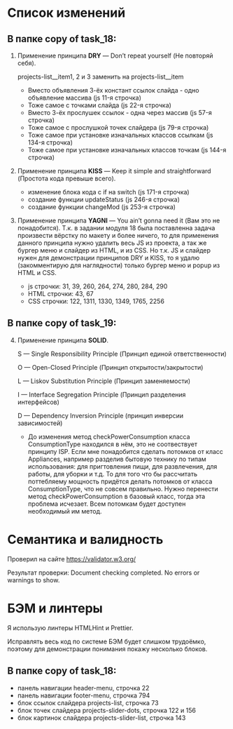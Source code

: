 # Список изменений

## В папке copy of task_18:

1.  Применение принципа **DRY** — Don’t repeat yourself (Не повторяй себя).

    projects-list\_\_item1, 2 и 3 заменить на projects-list\_\_item

    -   Вместо объявления 3-ёх констант ссылок слайда - одно объявление массива (js 11-я строчка)
    -   Тоже самое с точками слайда (js 22-я строчка)
    -   Вместо 3-ёх прослушек ссылок - одна через массив (js 57-я строчка)
    -   Тоже самое с прослушкой точек слайдера (js 79-я строчка)
    -   Тоже самое при установке изначальных классов ссылкам (js 134-я строчка)
    -   Тоже самое при установке изначальных классов точкам (js 144-я строчка)

2.  Применение принципа **KISS** — Keep it simple and straightforward (Простота кода превыше всего).

    -   изменение блока кода с if на switch (js 171-я строчка)
    -   создание функции updateStatus (js 246-я строчка)
    -   создание функции changeMod (js 253-я строчка)

3.  Применение принципа **YAGNI** — You ain’t gonna need it (Вам это не понадобится).
    Т.к. в задании модуля 18 была поставленна задача произвести вёрстку по макету и более ничего, то для применения данного принципа нужно удалить весь JS из проекта, а так же бургер меню и слайдер из HTML, и из CSS. Но т.к. JS и слайдер нужен для демонстрации принципов DRY и KISS, то я удалю (закомментирую для наглядности) только бургер меню и popup из HTML и CSS.

    -   js строчки: 31, 39, 260, 264, 274, 280, 284, 290
    -   HTML строчки: 43, 67
    -   CSS строчки: 122, 1311, 1330, 1349, 1765, 2256

## В папке copy of task_19:

4. Применение принципа **SOLID**.

    S — Single Responsibility Principle (Принцип единой ответственности)

    O — Open-Closed Principle (Принцип открытости/закрытости)

    L — Liskov Substitution Principle (Принцип заменяемости)

    I — Interface Segregation Principle (Принцип разделения интерфейсов)

    D — Dependency Inversion Principle (принцип инверсии зависимостей)

    - До изменения метод checkPowerConsumption класса ConsumptionType находился в нём, это не соотвествует принципу ISP. Если мне понадобится сделать потомков от класс Appliances, например разделив бытовую технику по типам использования: для пригтовления пищи, для развлечения, для работы, для уборки и т.д. То для того что бы рассчитать поттебляему мощность придётся делать потомков от класса ConsumptionType, что не совсем правильно. Нужно перенести метод checkPowerConsumption в базовый класс, тогда эта проблема исчезает. Всем потомкам будет доступен необходимый им метод.

# Семантика и валидность

Проверил на сайте https://validator.w3.org/

Результат проверки: Document checking completed. No errors or warnings to show.

# БЭМ и линтеры

Я использую линтеры HTMLHint и Prettier.

Исправлять весь код по системе БЭМ будет слишком трудоёмко, поэтому для демонстрации понимания покажу несколько блоков.

## В папке copy of task_18:

-   панель навигации header-menu, строчка 22
-   панель навигации footer-menu, строчка 794
-   блок ссылок слайдера projects-list, строчка 73
-   блок точек слайдера projects-slider-dots, строчка 122 и 156
-   блок картинок слайдера projects-slider-list, строчка 143
